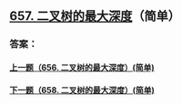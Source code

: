 ## [657. 二叉树的最大深度](https://leetcode-cn.com/problems/merge-two-sorted-lists/)（简单）





### 答案：



#### [上一题（656. 二叉树的最大深度）(简单)](https://github.com/sdwwld/leetCode/blob/master/src/main/java/com/wld/java/leetcode/leetCode0656.md)

#### [下一题（658. 二叉树的最大深度）(简单)](https://github.com/sdwwld/leetCode/blob/master/src/main/java/com/wld/java/leetcode/leetCode0658.md)
